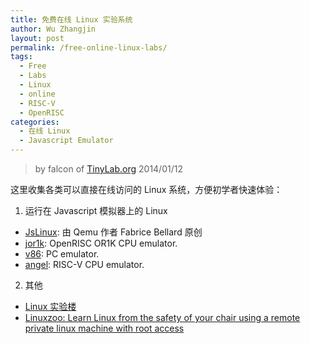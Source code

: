 ```yaml
---
title: 免费在线 Linux 实验系统
author: Wu Zhangjin
layout: post
permalink: /free-online-linux-labs/
tags:
  - Free
  - Labs
  - Linux
  - online
  - RISC-V
  - OpenRISC
categories:
  - 在线 Linux
  - Javascript Emulator
---
```


> by falcon of [TinyLab.org][2]
> 2014/01/12

这里收集各类可以直接在线访问的 Linux 系统，方便初学者快速体验：

1. 运行在 Javascript 模拟器上的 Linux
  * [JsLinux][3]: 由 Qemu 作者 Fabrice Bellard 原创
  * [jor1k][8]: OpenRISC OR1K CPU emulator.
  * [v86][9]: PC emulator.
  * [angel][10]: RISC-V CPU emulator.

2. 其他
  * [Linux 实验楼](https://www.shiyanlou.com/)
  * [Linuxzoo: Learn Linux from the safety of your chair using a remote private linux machine with root access][4]


 [2]: http://tinylab.org
 [3]: http://bellard.org/jslinux/
 [4]: http://linuxzoo.net/
 [7]: https://www.shiyanlou.com/
 [8]: http://s-macke.github.io/jor1k/demos/main.html
 [9]: http://copy.sh/v86/
[10]: http://riscv.org/angel/
